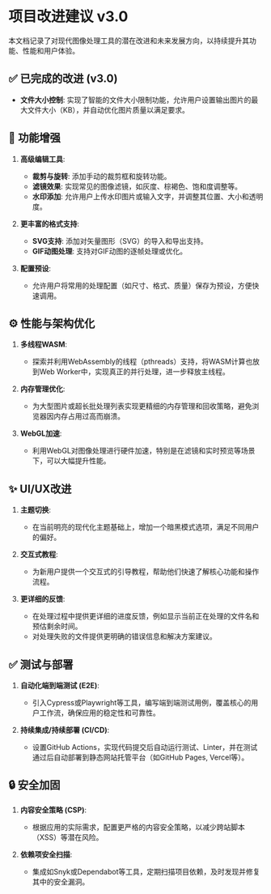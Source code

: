 # 项目改进建议 v3.0

本文档记录了对现代图像处理工具的潜在改进和未来发展方向，以持续提升其功能、性能和用户体验。

## ✅ 已完成的改进 (v3.0)

- **文件大小控制**: 实现了智能的文件大小限制功能，允许用户设置输出图片的最大文件大小（KB），并自动优化图片质量以满足要求。

## 🚀 功能增强

1.  **高级编辑工具**:
    - **裁剪与旋转**: 添加手动的裁剪框和旋转功能。
    - **滤镜效果**: 实现常见的图像滤镜，如灰度、棕褐色、饱和度调整等。
    - **水印添加**: 允许用户上传水印图片或输入文字，并调整其位置、大小和透明度。

2.  **更丰富的格式支持**:
    - **SVG支持**: 添加对矢量图形（SVG）的导入和导出支持。
    - **GIF动图处理**: 支持对GIF动图的逐帧处理或优化。

3.  **配置预设**:
    - 允许用户将常用的处理配置（如尺寸、格式、质量）保存为预设，方便快速调用。

## ⚙️ 性能与架构优化

1.  **多线程WASM**:
    - 探索并利用WebAssembly的线程（pthreads）支持，将WASM计算也放到Web Worker中，实现真正的并行处理，进一步释放主线程。

2.  **内存管理优化**:
    - 为大型图片或超长批处理列表实现更精细的内存管理和回收策略，避免浏览器因内存占用过高而崩溃。

3.  **WebGL加速**:
    - 利用WebGL对图像处理进行硬件加速，特别是在滤镜和实时预览等场景下，可以大幅提升性能。

## ✨ UI/UX改进

1.  **主题切换**:
    - 在当前明亮的现代化主题基础上，增加一个暗黑模式选项，满足不同用户的偏好。

2.  **交互式教程**:
    - 为新用户提供一个交互式的引导教程，帮助他们快速了解核心功能和操作流程。

3.  **更详细的反馈**:
    - 在处理过程中提供更详细的进度反馈，例如显示当前正在处理的文件名和预估剩余时间。
    - 对处理失败的文件提供更明确的错误信息和解决方案建议。

## ✅ 测试与部署

1.  **自动化端到端测试 (E2E)**:
    - 引入Cypress或Playwright等工具，编写端到端测试用例，覆盖核心的用户工作流，确保应用的稳定性和可靠性。

2.  **持续集成/持续部署 (CI/CD)**:
    - 设置GitHub Actions，实现代码提交后自动运行测试、Linter，并在测试通过后自动部署到静态网站托管平台（如GitHub Pages, Vercel等）。

## 🔒 安全加固

1.  **内容安全策略 (CSP)**:
    - 根据应用的实际需求，配置更严格的内容安全策略，以减少跨站脚本（XSS）等潜在风险。

2.  **依赖项安全扫描**:
    - 集成如Snyk或Dependabot等工具，定期扫描项目依赖，及时发现并修复其中的安全漏洞。
